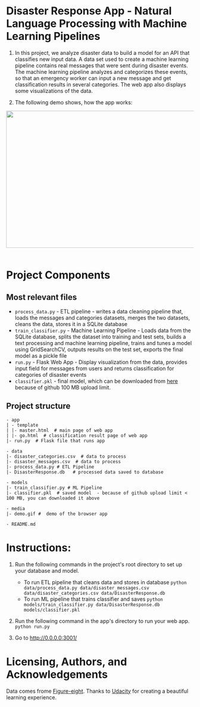 # Disaster Response App - Natural Language Processing with Machine Learning Pipelines
1. In this project, we analyze disaster data to build a model for an API that classifies new input data.
A data set used to create a machine learning pipeline contains real messages that were sent during disaster events. The machine learning pipeline analyzes and categorizes these events, so that an emergency worker can input a new message and get classification results in several categories. The web app also displays some visualizations of the data.

2. The following demo shows, how the app works:  
<div style = "display: flex; justify-content: center">
<img src='media/demo.gif' width="785" height="368" />
</div>

<br>


# Project Components

## Most relevant files
- `process_data.py` - ETL pipeline - writes a data cleaning pipeline that, loads the messages and categories datasets, merges the two datasets, cleans the data, stores it in a SQLite database
- `train_classifier.py` -  Machine Learning Pipeline - Loads data from the SQLite database, splits the dataset into training and test sets, builds a text processing and machine learning pipeline, trains and tunes a model using GridSearchCV, outputs results on the test set, exports the final model as a pickle file
- `run.py` - Flask Web App - Display visualization from the data, provides input field for messages from users and returns classification for categories of disaster events
- `classifier.pkl` - final model, which can be downloaded from [here](https://1drv.ms/u/s!AjI9m5VTVpPOhZ8dC88M0K1Hkq8nCw?e=uewmc1) because of github 100 MB upload limit.

## Project structure

```
- app
| - template
| |- master.html  # main page of web app
| |- go.html  # classification result page of web app
|- run.py  # Flask file that runs app

- data
|- disaster_categories.csv  # data to process 
|- disaster_messages.csv  # data to process
|- process_data.py # ETL Pipeline
|- DisasterResponse.db   # processed data saved to database

- models
|- train_classifier.py # ML Pipeline
|- classifier.pkl  # saved model  - because of github upload limit < 100 MB, you can downloaded it above 

- media
|- demo.gif #  demo of the browser app

- README.md

```

# Instructions:
1. Run the following commands in the project's root directory to set up your database and model.

    - To run ETL pipeline that cleans data and stores in database
        `python data/process_data.py data/disaster_messages.csv data/disaster_categories.csv data/DisasterResponse.db`
    - To run ML pipeline that trains classifier and saves
        `python models/train_classifier.py data/DisasterResponse.db models/classifier.pkl`

2. Run the following command in the app's directory to run your web app.
    `python run.py`

3. Go to http://0.0.0.0:3001/


# Licensing, Authors, and Acknowledgements

Data comes frome [Figure-eight](https://www.figure-eight.com/). Thanks to [Udacity](https://www.udacity.com/courses/all) for creating a beautiful learning experience. 